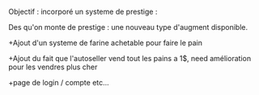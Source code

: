 Objectif : incorporé un systeme de prestige : 

Des qu'on monte de prestige : une nouveau type d'augment disponible.

+Ajout d'un systeme de farine achetable pour faire le pain

+Ajout du fait que l'autoseller vend tout les pains a 1$, need amélioration pour les vendres plus cher

+page de login / compte etc...